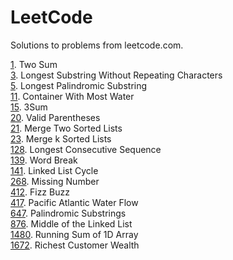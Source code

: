 # LeetCode
Solutions to problems from leetcode.com.

[1](1). Two Sum  
[3](3). Longest Substring Without Repeating Characters  
[5](5). Longest Palindromic Substring  
[11](11). Container With Most Water  
[15](15). 3Sum  
[20](20). Valid Parentheses  
[21](21). Merge Two Sorted Lists  
[23](23). Merge k Sorted Lists  
[128](128). Longest Consecutive Sequence  
[139](139). Word Break  
[141](141). Linked List Cycle  
[268](268). Missing Number  
[412](412). Fizz Buzz  
[417](417). Pacific Atlantic Water Flow  
[647](647). Palindromic Substrings  
[876](876). Middle of the Linked List  
[1480](1480). Running Sum of 1D Array  
[1672](1672). Richest Customer Wealth  